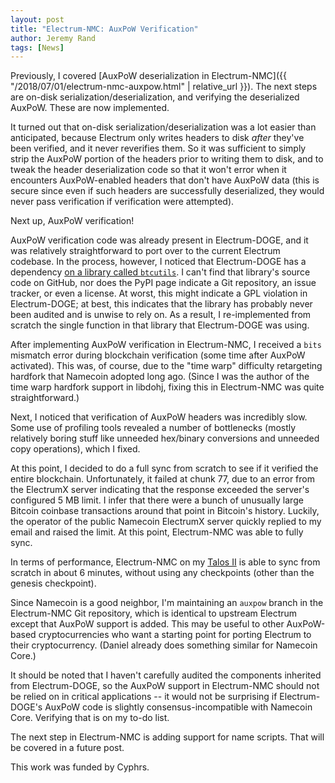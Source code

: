 ```yaml
---
layout: post
title: "Electrum-NMC: AuxPoW Verification"
author: Jeremy Rand
tags: [News]
---
```


Previously, I covered [AuxPoW deserialization in Electrum-NMC]({{ "/2018/07/01/electrum-nmc-auxpow.html" | relative_url }}).  The next steps are on-disk serialization/deserialization, and verifying the deserialized AuxPoW.  These are now implemented.

It turned out that on-disk serialization/deserialization was a lot easier than anticipated, because Electrum only writes headers to disk *after* they've been verified, and it never reverifies them.  So it was sufficient to simply strip the AuxPoW portion of the headers prior to writing them to disk, and to tweak the header deserialization code so that it won't error when it encounters AuxPoW-enabled headers that don't have AuxPoW data (this is secure since even if such headers are successfully deserialized, they would never pass verification if verification were attempted).

Next up, AuxPoW verification!

AuxPoW verification code was already present in Electrum-DOGE, and it was relatively straightforward to port over to the current Electrum codebase.  In the process, however, I noticed that Electrum-DOGE has a dependency [on a library called `btcutils`](https://pypi.org/project/btcutils/).  I can't find that library's source code on GitHub, nor does the PyPI page indicate a Git repository, an issue tracker, or even a license.  At worst, this might indicate a GPL violation in Electrum-DOGE; at best, this indicates that the library has probably never been audited and is unwise to rely on.  As a result, I re-implemented from scratch the single function in that library that Electrum-DOGE was using.

After implementing AuxPoW verification in Electrum-NMC, I received a `bits` mismatch error during blockchain verification (some time after AuxPoW activated).  This was, of course, due to the "time warp" difficulty retargeting hardfork that Namecoin adopted long ago.  (Since I was the author of the time warp hardfork support in libdohj, fixing this in Electrum-NMC was quite straightforward.)

Next, I noticed that verification of AuxPoW headers was incredibly slow.  Some use of profiling tools revealed a number of bottlenecks (mostly relatively boring stuff like unneeded hex/binary conversions and unneeded copy operations), which I fixed.

At this point, I decided to do a full sync from scratch to see if it verified the entire blockchain.  Unfortunately, it failed at chunk 77, due to an error from the ElectrumX server indicating that the response exceeded the server's configured 5 MB limit.  I infer that there were a bunch of unusually large Bitcoin coinbase transactions around that point in Bitcoin's history.  Luckily, the operator of the public Namecoin ElectrumX server quickly replied to my email and raised the limit.  At this point, Electrum-NMC was able to fully sync.

In terms of performance, Electrum-NMC on my [Talos II](https://www.raptorcs.com/) is able to sync from scratch in about 6 minutes, without using any checkpoints (other than the genesis checkpoint).

Since Namecoin is a good neighbor, I'm maintaining an `auxpow` branch in the Electrum-NMC Git repository, which is identical to upstream Electrum except that AuxPoW support is added.  This may be useful to other AuxPoW-based cryptocurrencies who want a starting point for porting Electrum to their cryptocurrency.  (Daniel already does something similar for Namecoin Core.)

It should be noted that I haven't carefully audited the components inherited from Electrum-DOGE, so the AuxPoW support in Electrum-NMC should not be relied on in critical applications -- it would not be surprising if Electrum-DOGE's AuxPoW code is slightly consensus-incompatible with Namecoin Core.  Verifying that is on my to-do list.

The next step in Electrum-NMC is adding support for name scripts.  That will be covered in a future post.

This work was funded by Cyphrs.
